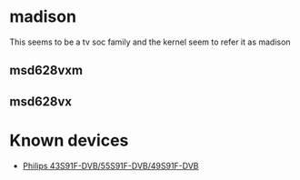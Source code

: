 # madison

This seems to be a tv soc family and the kernel seem to refer it as madison

## msd628vxm

## msd628vx

# Known devices

- [Philips 43S91F-DVB/55S91F-DVB/49S91F-DVB](43S91F-DVB.pdf)

